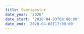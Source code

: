 ```yaml
---
title: Sverigestur
date_year: '2020'
date_start: '2020-04-03T08:00:00'
date_end: '2020-04-08T17:00:00'
---
```


